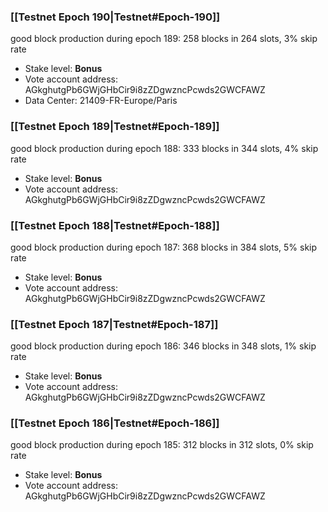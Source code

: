 ### [[Testnet Epoch 190|Testnet#Epoch-190]]
good block production during epoch 189: 258 blocks in 264 slots, 3% skip rate
* Stake level: **Bonus**
* Vote account address: AGkghutgPb6GWjGHbCir9i8zZDgwzncPcwds2GWCFAWZ
* Data Center: 21409-FR-Europe/Paris
### [[Testnet Epoch 189|Testnet#Epoch-189]]
good block production during epoch 188: 333 blocks in 344 slots, 4% skip rate
* Stake level: **Bonus**
* Vote account address: AGkghutgPb6GWjGHbCir9i8zZDgwzncPcwds2GWCFAWZ
### [[Testnet Epoch 188|Testnet#Epoch-188]]
good block production during epoch 187: 368 blocks in 384 slots, 5% skip rate
* Stake level: **Bonus**
* Vote account address: AGkghutgPb6GWjGHbCir9i8zZDgwzncPcwds2GWCFAWZ
### [[Testnet Epoch 187|Testnet#Epoch-187]]
good block production during epoch 186: 346 blocks in 348 slots, 1% skip rate
* Stake level: **Bonus**
* Vote account address: AGkghutgPb6GWjGHbCir9i8zZDgwzncPcwds2GWCFAWZ
### [[Testnet Epoch 186|Testnet#Epoch-186]]
good block production during epoch 185: 312 blocks in 312 slots, 0% skip rate
* Stake level: **Bonus**
* Vote account address: AGkghutgPb6GWjGHbCir9i8zZDgwzncPcwds2GWCFAWZ